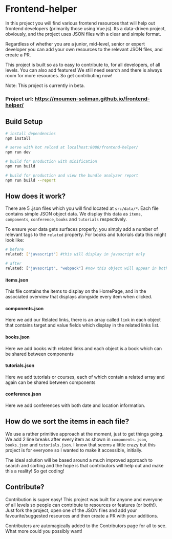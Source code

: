 # Frontend-helper

In this project you will find various frontend resources that will help out frontend developers (primarily those using Vue.js). Its a data-driven project, obviously, and the project uses JSON files with a clear and simple format.

Regardless of whether you are a junior, mid-level, senior or expert developer you can add your own resources to the relevant JSON files, and create a PR.

This project is built so as to easy to contribute to, for all developers, of all levels. You can also add features! We still need search and there is always room for more resources. So get contributing now!

Note: This project is currently in beta.

### Project url: https://moumen-soliman.github.io/frontend-helper/

## Build Setup

``` bash
# install dependencies
npm install

# serve with hot reload at localhost:8080/frontend-helper/
npm run dev

# build for production with minification
npm run build

# build for production and view the bundle analyzer report
npm run build --report
```
## How does it work?

There are 5 .json files which you will find located at `src/data/*`. Each file contains simple JSON object data. We display this data as `items`, `components`, `conference`, `books` and `tutorials` respectively.

To ensure your data gets surfaces properly, you simply add a number of relevant tags to the `related` property. For books and tutorials data this might look like:

```bash
# before
related: ["javascript"] #this will display in javascript only

# after
related: ["javascript", "webpack"] #now this object will appear in both javascript and webpack
```

#### items.json
This file contains the items to display on the HomePage, and in the associated overview that displays alongside every item when clicked.

#### components.json
Here we add our Related links, there is an array called `link` in each object that contains target and value fields which display in the related links list.

#### books.json
Here we add books with related links and each object is a book which can be shared between components

#### tutorials.json
Here we add tutorials or courses, each of which contain a related array and again can be shared between components

#### conference.json
Here we add conferences with both date and location information.

## How do we sort the items in each file?

We use a rather primitive approach at the moment, just to get things going. We add 2 line breaks after every item as shown in `components.json`, `books.json` and `tutorials.json`. I know that seems a little crazy but this project is for everyone so I wanted to make it accessible, initially.

The ideal solution will be based around a much improved approach to search and sorting and the hope is that contributors will help out and make this a reality! So get coding!

## Contribute?

Contribution is super easy! This project was built for anyone and everyone of all levels so people can contribute to resources or features (or both!). Just fork the project, open one of the JSON files and add your favourite/suggested resources and then create a PR with your additions.

Contributers are automagically added to the Contributors page for all to see. What more could you possibly want!

